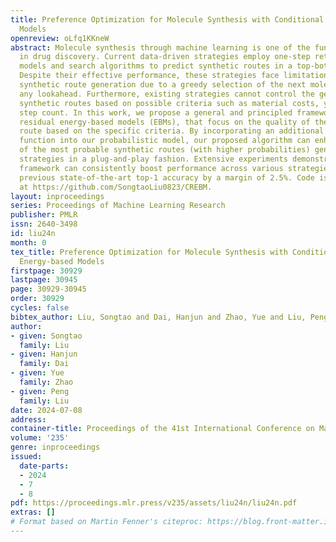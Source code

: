 ```yaml
---
title: Preference Optimization for Molecule Synthesis with Conditional Residual Energy-based
  Models
openreview: oLfq1KKneW
abstract: Molecule synthesis through machine learning is one of the fundamental problems
  in drug discovery. Current data-driven strategies employ one-step retrosynthesis
  models and search algorithms to predict synthetic routes in a top-bottom manner.
  Despite their effective performance, these strategies face limitations in the molecule
  synthetic route generation due to a greedy selection of the next molecule set without
  any lookahead. Furthermore, existing strategies cannot control the generation of
  synthetic routes based on possible criteria such as material costs, yields, and
  step count. In this work, we propose a general and principled framework via conditional
  residual energy-based models (EBMs), that focus on the quality of the entire synthetic
  route based on the specific criteria. By incorporating an additional energy-based
  function into our probabilistic model, our proposed algorithm can enhance the quality
  of the most probable synthetic routes (with higher probabilities) generated by various
  strategies in a plug-and-play fashion. Extensive experiments demonstrate that our
  framework can consistently boost performance across various strategies and outperforms
  previous state-of-the-art top-1 accuracy by a margin of 2.5%. Code is available
  at https://github.com/SongtaoLiu0823/CREBM.
layout: inproceedings
series: Proceedings of Machine Learning Research
publisher: PMLR
issn: 2640-3498
id: liu24n
month: 0
tex_title: Preference Optimization for Molecule Synthesis with Conditional Residual
  Energy-based Models
firstpage: 30929
lastpage: 30945
page: 30929-30945
order: 30929
cycles: false
bibtex_author: Liu, Songtao and Dai, Hanjun and Zhao, Yue and Liu, Peng
author:
- given: Songtao
  family: Liu
- given: Hanjun
  family: Dai
- given: Yue
  family: Zhao
- given: Peng
  family: Liu
date: 2024-07-08
address:
container-title: Proceedings of the 41st International Conference on Machine Learning
volume: '235'
genre: inproceedings
issued:
  date-parts:
  - 2024
  - 7
  - 8
pdf: https://proceedings.mlr.press/v235/assets/liu24n/liu24n.pdf
extras: []
# Format based on Martin Fenner's citeproc: https://blog.front-matter.io/posts/citeproc-yaml-for-bibliographies/
---
```

